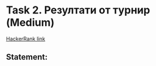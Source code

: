 # Task 2. Резултати от турнир (Medium)

[HackerRank link](<https://www.hackerrank.com/contests/sda-2021-2021-test-1/challenges/challenge-3099>)

## Statement:

<!-- TODO -->
